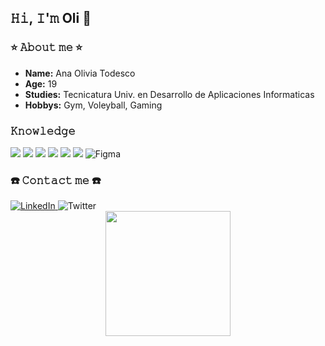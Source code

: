 ## 𝙷𝚒, 𝙸'𝚖 Oli 👋

### ⭐ 𝙰𝚋𝚘𝚞𝚝 𝚖𝚎 ⭐
<ul>
  <li><b>Name:</b> Ana Olivia Todesco </li>
  <li><b>Age:</b> 19 </li>
  <li><b>Studies:</b> Tecnicatura Univ. en Desarrollo de Aplicaciones Informaticas</li>
  <li><b>Hobbys:</b> Gym, Voleyball, Gaming </li>
</ul>

### 𝙺𝚗𝚘𝚠𝚕𝚎𝚍𝚐𝚎
<div id="badges">
<img src="https://img.shields.io/badge/html5-%23E34F26.svg?style=for-the-badge&logo=html5&logoColor=white" alt"HTML">
<img src="https://img.shields.io/badge/css3-%231572B6.svg?style=for-the-badge&logo=css3&logoColor=white" alt"CSS">
<img src="https://img.shields.io/badge/javascript-%23323330.svg?style=for-the-badge&logo=javascript&logoColor=%23F7DF1E" alt"JavaScript">
<img src="https://img.shields.io/badge/java-%23ED8B00.svg?style=for-the-badge&logo=openjdk&logoColor=white" alt"Java">
<img src="https://img.shields.io/badge/php-%23777BB4.svg?style=for-the-badge&logo=php&logoColor=white" alt"PHP">
<img src="https://img.shields.io/badge/mysql-%2300f.svg?style=for-the-badge&logo=mysql&logoColor=white" alt"MYSQL">
<img src="https://img.shields.io/badge/figma-%23F24E1E.svg?style=for-the-badge&logo=figma&logoColor=white" alt="Figma"/>
</div>

### ☎️ 𝙲𝚘𝚗𝚝𝚊𝚌𝚝 𝚖𝚎 ☎️
<div id="badges">
  <a href="https://www.linkedin.com/in/ana-olivia-todesco-324958288/"> 
    <img src="https://img.shields.io/badge/LinkedIn-blue?style=for-the-badge&logo=linkedin&logoColor=white" alt="LinkedIn"/>
  </a>
  <a hhref="https://twitter.com/olii_todesco">
    <img src="https://img.shields.io/badge/Twitter-blue?style=for-the-badge&logo=twitter&logoColor=white" alt="Twitter"/>
  </a>
</div>


<div id="header" align="center">
  <img src="https://64.media.tumblr.com/c70e8fcdf61a132a873f99db163896a2/tumblr_o48ggtdpJA1sfmahro1_400.gifv" width="200"/>
</div>

<img src="https://komarev.com/ghpvc/?username=condorcoders&style=flat-square&color=blue" alt=""/>
